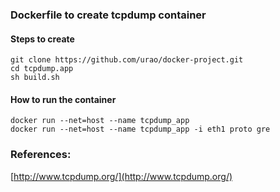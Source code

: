 ### Dockerfile to create tcpdump container


#### Steps to create 
```
git clone https://github.com/urao/docker-project.git
cd tcpdump.app
sh build.sh
```

#### How to run the container
```
docker run --net=host --name tcpdump_app 
docker run --net=host --name tcpdump_app -i eth1 proto gre
```

### References:
[http://www.tcpdump.org/](http://www.tcpdump.org/)
